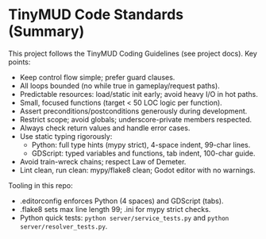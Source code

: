 # TinyMUD Code Standards (Summary)

This project follows the TinyMUD Coding Guidelines (see project docs). Key points:

- Keep control flow simple; prefer guard clauses.
- All loops bounded (no while true in gameplay/request paths).
- Predictable resources: load/static init early; avoid heavy I/O in hot paths.
- Small, focused functions (target < 50 LOC logic per function).
- Assert preconditions/postconditions generously during development.
- Restrict scope; avoid globals; underscore-private members respected.
- Always check return values and handle error cases.
- Use static typing rigorously:
  - Python: full type hints (mypy strict), 4-space indent, 99-char lines.
  - GDScript: typed variables and functions, tab indent, 100-char guide.
- Avoid train-wreck chains; respect Law of Demeter.
- Lint clean, run clean: mypy/flake8 clean; Godot editor with no warnings.

Tooling in this repo:
- .editorconfig enforces Python (4 spaces) and GDScript (tabs).
- .flake8 sets max line length 99; .ini for mypy strict checks.
- Python quick tests: `python server/service_tests.py` and `python server/resolver_tests.py`.
